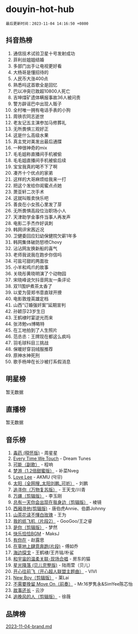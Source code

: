 # douyin-hot-hub

`最后更新时间：2023-11-04 14:16:50 +0800`

## 抖音热榜

1. 通信技术试验卫星十号发射成功
1. 菲利丝姐姐结婚
1. 多部门出手让电视更好看
1. 大杨哥是懂招待的
1. 人民币大涨400点
1. 熟悉吗这首歌全是回忆
1. 巴以冲突已致超10800人死亡
1. 吉坤煤矿遗体瞒报事故36人被问责
1. 警方辟谣巴中出现人贩子
1. 全村唯一拥有电话手表的小狗
1. 周铁农同志逝世
1. 老友记五主演参加马修葬礼
1. 无所畏惧三观好正
1. 这是什么高级水果
1. 真主党对美发出最后通牒
1. 一种很神奇的mix
1. 毛毛姐称直播间手机被偷
1. 毛毛姐直播间手机被偷后续
1. 宝宝我真的喝不下了啊
1. 凑齐十个优点的家弟
1. 这样的大哥麻烦给我来一打
1. 把这个发给你闺蜜点点她
1. 萧亚轩二次手术
1. 这就叫贩卖快乐吧
1. 善良在小女孩心里发了芽
1. 无所畏惧高段位治职场小人
1. 天津助学金事件当事人再发声
1. 电影二手杰作好讽刺
1. 韩网评宋茜近况
1. 卫健委回应妇幼保健院欠薪1年多
1. 韩网集体破防怒喷Chovy
1. 沾沾网友换新船的喜气
1. 老师我说我在跑步你信吗
1. 可盐可甜的两面妆
1. 小羊和鸡爪的故事
1. 关晓彤黄晓明演了个动物园
1. 宋晓峰说欠抖音网友一条评论
1. 双11围炉煮茶太香了
1. 以爱为营郑书意直球开撩
1. 电影敦煌英雄定档
1. 山西“订婚强奸案”延期宣判
1. 孙颖莎23岁生日
1. 王鹤棣时宴逆光而来
1. 张沛勉vs博略特
1. 在工地拍到了人生照片
1. 范丞丞：王牌现在都这么疯吗
1. 羽毛球科目三挑战
1. 保暖好穿羽绒服推荐
1. 原神水神死刑
1. 歌手杨坤在长沙被打系假消息

## 明星榜

暂无数据

## 直播榜

暂无数据

## 音乐榜

1. [毒药 (释怀版)](https://sf3-cdn-tos.douyinstatic.com/obj/tos-cn-ve-2774/oYILMEAzspdZBIzy4frJNB8ZHPHWAhiwowd4Ad) - 周星星
1. [Every Time We Touch](https://sf6-cdn-tos.douyinstatic.com/obj/tos-cn-ve-2774/ogN6lUKQeBBfEVhIOMikG1CcJjugxk1tztZyhP) - Dream Tunes
1. [可能（副歌）](https://sf3-cdn-tos.douyinstatic.com/obj/tos-cn-ve-2774/cde1731888894259b333569393c2fb51) - 程响
1. [梦游（1.2倍甜蜜版）](https://sf6-cdn-tos.douyinstatic.com/obj/tos-cn-ve-2774/o4gyAUm8hwufoEABmwVIiQtHsFuGzAEEWtNMzo) - 补菜Nveg
1. [Love Lee](https://sf6-cdn-tos.douyinstatic.com/obj/tos-cn-ve-2774/o05GbkJGbCBTdDnMtB0fwOYgkeZp23vrWQDQBS) - AKMU (악뮤)
1. [太阳（全网搜_太阳刘鹏_可听）](https://sf3-cdn-tos.douyinstatic.com/obj/tos-cn-ve-2774/ogWbyIQnlBFImVbeDocRdCIYtBHlbJXgfZMvgz) - 刘鹏
1. [追寻你（万物复苏版）](https://sf3-cdn-tos.douyinstatic.com/obj/tos-cn-ve-2774/oYeAZJsbjIDit9APmBg8u6uDUQnHmoCf3gbo74) - 王天戈/川青
1. [万疆（剪辑版）](https://sf3-cdn-tos.douyinstatic.com/obj/tos-cn-ve-2774/ooG7oVgFlDTelKCjCsTTobQvbdtj1BBQXnfZd8) - 李玉刚
1. [总有一天你会出现在我身边（剪辑版）](https://sf3-cdn-tos.douyinstatic.com/obj/tos-cn-ve-2774/oMLsHwhWW7CYoAhoWB9EXUQIzNBsfAJxpAoxCU) - 棱镜
1. [西厢寻他(剪辑版)](https://sf6-cdn-tos.douyinstatic.com/obj/tos-cn-ve-2774/oUsAVfAQKlRNxEv5qxvIB8o5qmIWUcXbzJKJhw) - 唐伯虎Annie、伯爵Johnny
1. [山茶花读不懂白玫瑰](https://sf3-cdn-tos.douyinstatic.com/obj/tos-cn-ve-2774/osfn8B7DktrRHEPJgPCfDbw7QDQEkwC16BxZg9) - 王为
1. [我的纸飞机（片段2）](https://sf3-cdn-tos.douyinstatic.com/obj/tos-cn-ve-2774/oM2ZrKcg2CD5AeRB2gkeXOFB1IxAGJdZPazYHf) - GooGoo/王之睿
1. [是你（剪辑版）](https://sf3-cdn-tos.douyinstatic.com/obj/tos-cn-ve-2774/46019dae783c4c969944217fe1cfafc4) - 梦然
1. [快乐恰恰BGM](https://sf6-cdn-tos.douyinstatic.com/obj/tos-cn-ve-2774/07b173ca7d2f40f3ba0b97ac7fa3a44a) - MaksJ
1. [有你在](https://sf6-cdn-tos.douyinstatic.com/obj/tos-cn-ve-2774/o8zImmNsI8B0yfAW5FKAB1oBhkMAlIrwsZEi1V) - 赵露思
1. [在草地上肆意奔跑(片段)](https://sf6-cdn-tos.douyinstatic.com/obj/tos-cn-ve-2774/8831d494742f45dabdfa8adb8b817259) - 傅如乔
1. [海边探戈](https://sf3-cdn-tos.douyinstatic.com/obj/tos-cn-ve-2774/os9gE0VQCGqt6VQkZDyBBYvfSDY0QFe3vVmubn) - 王鹤棣/王齐铭/朴鲨
1. [和宇宙的温柔关联-现场合唱](https://sf3-cdn-tos.douyinstatic.com/obj/tos-cn-ve-2774/o0hONGDYQBgk0e5bqDeQOonVmncA6tC2nBwZLT) - 房东的猫
1. [星光降落 (贝儿完整版)](https://sf3-cdn-tos.douyinstatic.com/obj/tos-cn-ve-2774/okwB9hAwyAtsFFkFBzAX1hOOfQuIoMNs0W2Mwr) - 陆雨萱（贝儿）
1. [开心往前飞（开心超人联盟主题曲）](https://sf6-cdn-tos.douyinstatic.com/obj/tos-cn-ve-2774/9d8fb7c82cf1421fb93a9fe925275e0a) - VIVI
1. [New Boy（剪辑版）](https://sf6-cdn-tos.douyinstatic.com/obj/tos-cn-ve-2774/oAozkaGFcPxBerw7nBQfYf8z6CgCZAblDka2cl) - 莱Lai
1. [不需要挽留 Move On（前奏）](https://sf3-cdn-tos.douyinstatic.com/obj/tos-cn-ve-2774/ooCBhgCCkF4nExzQL9WZSUbitfA8IsDkgQIYhe) - Mr.16罗隽永&SimYee陈芯怡
1. [故事还长](https://sf3-cdn-tos.douyinstatic.com/obj/tos-cn-ve-2774/30a26758c8594f0ab81ac675c33ee2c5) - 云汐
1. [追晚风的人（剪辑版）](https://sf3-cdn-tos.douyinstatic.com/obj/tos-cn-ve-2774/560835060af84ac29cd5c12e2a98f7eb) - 徐薇

## 品牌榜

[2023-11-04-brand.md](2023-11-04-brand.md)
